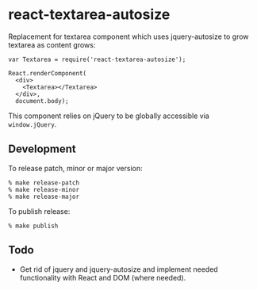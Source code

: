 # react-textarea-autosize

Replacement for textarea component which uses jquery-autosize to grow textarea
as content grows:

    var Textarea = require('react-textarea-autosize');

    React.renderComponent(
      <div>
        <Textarea></Textarea>
      </div>,
      document.body);

This component relies on jQuery to be globally accessible via `window.jQuery`.

## Development

To release patch, minor or major version:

    % make release-patch
    % make release-minor
    % make release-major

To publish release:

    % make publish

## Todo

  - Get rid of jquery and jquery-autosize and implement needed functionality
    with React and DOM (where needed).
